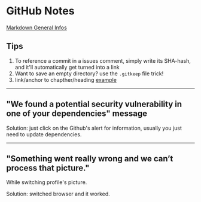 # GitHub Notes

[Markdown General Infos](markdown.md)

## Tips

1. To reference a commit in a issues comment, simply write its SHA-hash, and it'll automatically get turned into a link
2. Want to save an empty directory? use the ```.gitkeep``` file trick!
3. link/anchor to chapther/heading [example](##-Tips)

---

## "We found a potential security vulnerability in one of your dependencies" message

Solution: just click on the Github's alert for information, usually you just need to update dependencies.

---

## "Something went really wrong and we can’t process that picture."

While switching profile's picture.

Solution: switched browser and it worked.
